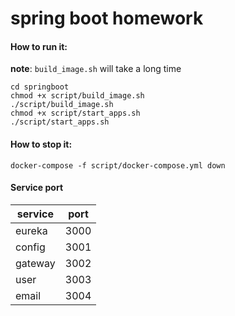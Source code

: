 # spring boot homework

#### How to run it:

**note**: `build_image.sh` will take a long time

```shell script
cd springboot
chmod +x script/build_image.sh
./script/build_image.sh
chmod +x script/start_apps.sh
./script/start_apps.sh
```

#### How to stop it:

```shell script
docker-compose -f script/docker-compose.yml down
```

#### Service port

|  service | port |
|  ------- | ---- |
|  eureka  | 3000 |
|  config  | 3001 |
|  gateway | 3002 |
|   user   | 3003 |
|   email  | 3004 |

